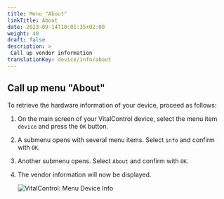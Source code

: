 ```yaml
---
title: Menu "About"
linkTitle: About
date: 2023-09-14T10:01:35+02:00
weight: 40
draft: false
description: >
 Call up vendor information
translationKey: device/info/about
---
```

## Call up menu "About"

To retrieve the hardware information of your device, proceed as follows:

1. On the main screen of your VitalControl device, select the menu item `device` and press the `OK` button.

2. A submenu opens with several menu items. Select `info` and confirm with `OK`.

3. Another submenu opens. Select `About` and confirm with `OK`.

4. The vendor information will now be displayed.

   ![VitalControl: Menu Device Info](../images/about.png "Call up vendor information")
